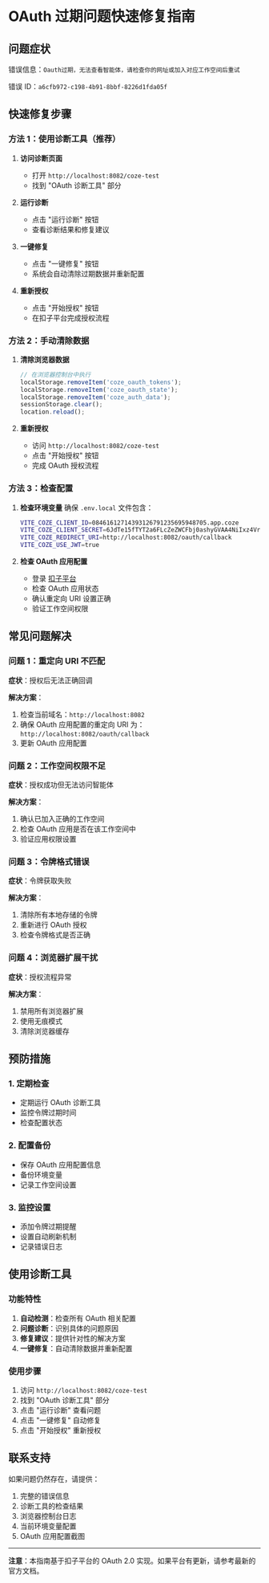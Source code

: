 # OAuth 过期问题快速修复指南

## 问题症状

错误信息：`Oauth过期，无法查看智能体，请检查你的网址或加入对应工作空间后重试`

错误 ID：`a6cfb972-c198-4b91-8bbf-8226d1fda05f`

## 快速修复步骤

### 方法 1：使用诊断工具（推荐）

1. **访问诊断页面**
   - 打开 `http://localhost:8082/coze-test`
   - 找到 "OAuth 诊断工具" 部分

2. **运行诊断**
   - 点击 "运行诊断" 按钮
   - 查看诊断结果和修复建议

3. **一键修复**
   - 点击 "一键修复" 按钮
   - 系统会自动清除过期数据并重新配置

4. **重新授权**
   - 点击 "开始授权" 按钮
   - 在扣子平台完成授权流程

### 方法 2：手动清除数据

1. **清除浏览器数据**
   ```javascript
   // 在浏览器控制台中执行
   localStorage.removeItem('coze_oauth_tokens');
   localStorage.removeItem('coze_oauth_state');
   localStorage.removeItem('coze_auth_data');
   sessionStorage.clear();
   location.reload();
   ```

2. **重新授权**
   - 访问 `http://localhost:8082/coze-test`
   - 点击 "开始授权" 按钮
   - 完成 OAuth 授权流程

### 方法 3：检查配置

1. **检查环境变量**
   确保 `.env.local` 文件包含：
   ```bash
   VITE_COZE_CLIENT_ID=08461612714393126791235695948705.app.coze
   VITE_COZE_CLIENT_SECRET=6JdTe15fTYT2a6FLcZeZWCFbj0ashyGVAA4NiIxz4VrQBxFA
   VITE_COZE_REDIRECT_URI=http://localhost:8082/oauth/callback
   VITE_COZE_USE_JWT=true
   ```

2. **检查 OAuth 应用配置**
   - 登录 [扣子平台](https://www.coze.cn)
   - 检查 OAuth 应用状态
   - 确认重定向 URI 设置正确
   - 验证工作空间权限

## 常见问题解决

### 问题 1：重定向 URI 不匹配

**症状**：授权后无法正确回调

**解决方案**：
1. 检查当前域名：`http://localhost:8082`
2. 确保 OAuth 应用配置的重定向 URI 为：`http://localhost:8082/oauth/callback`
3. 更新 OAuth 应用配置

### 问题 2：工作空间权限不足

**症状**：授权成功但无法访问智能体

**解决方案**：
1. 确认已加入正确的工作空间
2. 检查 OAuth 应用是否在该工作空间中
3. 验证应用权限设置

### 问题 3：令牌格式错误

**症状**：令牌获取失败

**解决方案**：
1. 清除所有本地存储的令牌
2. 重新进行 OAuth 授权
3. 检查令牌格式是否正确

### 问题 4：浏览器扩展干扰

**症状**：授权流程异常

**解决方案**：
1. 禁用所有浏览器扩展
2. 使用无痕模式
3. 清除浏览器缓存

## 预防措施

### 1. 定期检查

- 定期运行 OAuth 诊断工具
- 监控令牌过期时间
- 检查配置状态

### 2. 配置备份

- 保存 OAuth 应用配置信息
- 备份环境变量
- 记录工作空间设置

### 3. 监控设置

- 添加令牌过期提醒
- 设置自动刷新机制
- 记录错误日志

## 使用诊断工具

### 功能特性

1. **自动检测**：检查所有 OAuth 相关配置
2. **问题诊断**：识别具体的问题原因
3. **修复建议**：提供针对性的解决方案
4. **一键修复**：自动清除数据并重新配置

### 使用步骤

1. 访问 `http://localhost:8082/coze-test`
2. 找到 "OAuth 诊断工具" 部分
3. 点击 "运行诊断" 查看问题
4. 点击 "一键修复" 自动修复
5. 点击 "开始授权" 重新授权

## 联系支持

如果问题仍然存在，请提供：

1. 完整的错误信息
2. 诊断工具的检查结果
3. 浏览器控制台日志
4. 当前环境变量配置
5. OAuth 应用配置截图

---

**注意**：本指南基于扣子平台的 OAuth 2.0 实现。如果平台有更新，请参考最新的官方文档。
